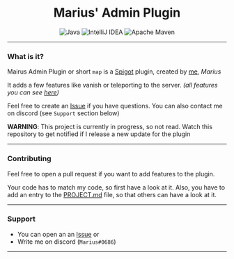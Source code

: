 <h1 align="center">Marius' Admin Plugin</h1>

<p align="center">
<img alt="Java" src="https://img.shields.io/badge/java-%23ED8B00.svg?style=for-the-badge&logo=java&logoColor=white" />
<img alt="IntelliJ IDEA" src="https://img.shields.io/badge/IntelliJIDEA-000000.svg?style=for-the-badge&logo=intellij-idea&logoColor=white" />
<img alt="Apache Maven" src="https://img.shields.io/badge/Apache%20Maven-C71A36?style=for-the-badge&logo=Apache%20Maven&logoColor=white" /
</p>

---

### What is it?

Mairus Admin Plugin or short `map` is a [Spigot](https://spigotmc.org) plugin, created by [me](https://github.com/avolgha), *Marius*

It adds a few features like vanish or teleporting to the server. *(all features you can see [here](https://github.com/avolgha/map/blob/dev/PROJECT.md))*

Feel free to create an [Issue](https://github.com/avolgha/map/issues) if you have questions. You can also contact me on discord (see `Support` section below) 

**WARNING**: This project is currently in progress, so not read. Watch this repository to get notified if I release a new update for the plugin

---

### Contributing

Feel free to open a pull request if you want to add features to the plugin. 

Your code has to match my code, so first have a look at it. Also, you have to add an entry to the [PROJECT.md](https://github.com/avolgha/map/blob/dev/PROJECT.md) file,
so that others can have a look at it.

---

### Support

- You can open an an [Issue](https://github.com/avolgha/map/issues)
or
- Write me on discord (`Marius#0686`)

---
